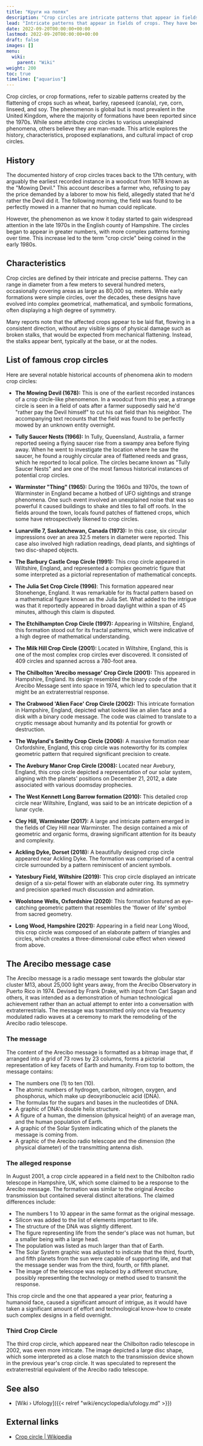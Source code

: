 ```yaml
---
title: "Круги на полях"
description: "Crop circles are intricate patterns that appear in fields of crops. They have been associated with ufology due to the belief that some of them are created by extraterrestrial beings or advanced intelligences. These formations are seen as potential evidence of extraterrestrial visitation or communication. While some crop circles have been proven to be human-made hoaxes, the debate surrounding their origins continues within the field of ufology."
lead: "Intricate patterns that appear in fields of crops. They have been associated with ufology due to the belief that some of them are created by extraterrestrial beings or advanced intelligences. These formations are seen as potential evidence of extraterrestrial visitation or communication. While some crop circles have been proven to be human-made hoaxes, the debate surrounding their origins continues within the field of ufology."
date: 2022-09-20T00:00:00+00:00
lastmod: 2022-09-20T00:00:00+00:00
draft: false
images: []
menu:
  wiki:
    parent: "Wiki"
weight: 200
toc: true
timeline: ["aquarius"]
---
```


Crop circles, or crop formations, refer to sizable patterns created by the flattening of crops such as wheat, barley, rapeseed (canola), rye, corn, linseed, and soy. The phenomenon is global but is most prevalent in the United Kingdom, where the majority of formations have been reported since the 1970s. While some attribute crop circles to various unexplained phenomena, others believe they are man-made. This article explores the history, characteristics, proposed explanations, and cultural impact of crop circles.

## History

The documented history of crop circles traces back to the 17th century, with arguably the earliest recorded instance in a woodcut from 1678 known as the "Mowing Devil." This account describes a farmer who, refusing to pay the price demanded by a laborer to mow his field, allegedly stated that he'd rather the Devil did it. The following morning, the field was found to be perfectly mowed in a manner that no human could replicate.

However, the phenomenon as we know it today started to gain widespread attention in the late 1970s in the English county of Hampshire. The circles began to appear in greater numbers, with more complex patterns forming over time. This increase led to the term "crop circle" being coined in the early 1980s.

## Characteristics

Crop circles are defined by their intricate and precise patterns. They can range in diameter from a few meters to several hundred meters, occasionally covering areas as large as 80,000 sq. meters. While early formations were simple circles, over the decades, these designs have evolved into complex geometrical, mathematical, and symbolic formations, often displaying a high degree of symmetry.

Many reports note that the affected crops appear to be laid flat, flowing in a consistent direction, without any visible signs of physical damage such as broken stalks, that would be expected from mechanical flattening. Instead, the stalks appear bent, typically at the base, or at the nodes.

## List of famous crop circles

Here are several notable historical accounts of phenomena akin to modern crop circles:

- **The Mowing Devil (1678):** This is one of the earliest recorded instances of a crop circle-like phenomenon. In a woodcut from this year, a strange circle is seen in a field of oats after a farmer supposedly said he'd "rather pay the Devil himself" to cut his oat field than his neighbor. The accompanying text recounts that the field was found to be perfectly mowed by an unknown entity overnight.

- **Tully Saucer Nests (1966):** In Tully, Queensland, Australia, a farmer reported seeing a flying saucer rise from a swampy area before flying away. When he went to investigate the location where he saw the saucer, he found a roughly circular area of flattened reeds and grass, which he reported to local police. The circles became known as "Tully Saucer Nests" and are one of the most famous historical instances of potential crop circles.

- **Warminster "Thing" (1965):** During the 1960s and 1970s, the town of Warminster in England became a hotbed of UFO sightings and strange phenomena. One such event involved an unexplained noise that was so powerful it caused buildings to shake and tiles to fall off roofs. In the fields around the town, locals found patches of flattened crops, which some have retrospectively likened to crop circles.

- **Lunarville 7, Saskatchewan, Canada (1973):** In this case, six circular impressions over an area 32.5 meters in diameter were reported. This case also involved high radiation readings, dead plants, and sightings of two disc-shaped objects.

- **The Barbury Castle Crop Circle (1991):** This crop circle appeared in Wiltshire, England, and represented a complex geometric figure that some interpreted as a pictorial representation of mathematical concepts.

- **The Julia Set Crop Circle (1996)**: This formation appeared near Stonehenge, England. It was remarkable for its fractal pattern based on a mathematical figure known as the Julia Set. What added to the intrigue was that it reportedly appeared in broad daylight within a span of 45 minutes, although this claim is disputed.

- **The Etchilhampton Crop Circle (1997):** Appearing in Wiltshire, England, this formation stood out for its fractal patterns, which were indicative of a high degree of mathematical understanding.

- **The Milk Hill Crop Circle (2001):** Located in Wiltshire, England, this is one of the most complex crop circles ever discovered. It consisted of 409 circles and spanned across a 780-foot area.

- **The Chilbolton 'Arecibo message' Crop Circle (2001):** This appeared in Hampshire, England. Its design resembled the binary code of the Arecibo Message sent into space in 1974, which led to speculation that it might be an extraterrestrial response.

- **The Crabwood 'Alien Face' Crop Circle (2002):** This intricate formation in Hampshire, England, depicted what looked like an alien face and a disk with a binary code message. The code was claimed to translate to a cryptic message about humanity and its potential for growth or destruction.

- **The Wayland's Smithy Crop Circle (2006):** A massive formation near Oxfordshire, England, this crop circle was noteworthy for its complex geometric pattern that required significant precision to create.

- **The Avebury Manor Crop Circle (2008):** Located near Avebury, England, this crop circle depicted a representation of our solar system, aligning with the planets' positions on December 21, 2012, a date associated with various doomsday prophecies.

- **The West Kennett Long Barrow formation (2010):** This detailed crop circle near Wiltshire, England, was said to be an intricate depiction of a lunar cycle.

- **Cley Hill, Warminster (2017):** A large and intricate pattern emerged in the fields of Cley Hill near Warminster. The design contained a mix of geometric and organic forms, drawing significant attention for its beauty and complexity.

- **Ackling Dyke, Dorset (2018):** A beautifully designed crop circle appeared near Ackling Dyke. The formation was comprised of a central circle surrounded by a pattern reminiscent of ancient symbols.

- **Yatesbury Field, Wiltshire (2019):** This crop circle displayed an intricate design of a six-petal flower with an elaborate outer ring. Its symmetry and precision sparked much discussion and admiration.

- **Woolstone Wells, Oxfordshire (2020):** This formation featured an eye-catching geometric pattern that resembles the 'flower of life' symbol from sacred geometry.

- **Long Wood, Hampshire (2021):** Appearing in a field near Long Wood, this crop circle was composed of an elaborate pattern of triangles and circles, which creates a three-dimensional cube effect when viewed from above.

## The Arecibo message case

The Arecibo message is a radio message sent towards the globular star cluster M13, about 25,000 light years away, from the Arecibo Observatory in Puerto Rico in 1974. Devised by Frank Drake, with input from Carl Sagan and others, it was intended as a demonstration of human technological achievement rather than an actual attempt to enter into a conversation with extraterrestrials. The message was transmitted only once via frequency modulated radio waves at a ceremony to mark the remodeling of the Arecibo radio telescope.

### The message

The content of the Arecibo message is formatted as a bitmap image that, if arranged into a grid of 73 rows by 23 columns, forms a pictorial representation of key facets of Earth and humanity. From top to bottom, the message contains:

- The numbers one (1) to ten (10).
- The atomic numbers of hydrogen, carbon, nitrogen, oxygen, and phosphorus, which make up deoxyribonucleic acid (DNA).
- The formulas for the sugars and bases in the nucleotides of DNA.
- A graphic of DNA's double helix structure.
- A figure of a human, the dimension (physical height) of an average man, and the human population of Earth.
- A graphic of the Solar System indicating which of the planets the message is coming from.
- A graphic of the Arecibo radio telescope and the dimension (the physical diameter) of the transmitting antenna dish.

### The alleged response

In August 2001, a crop circle appeared in a field next to the Chilbolton radio telescope in Hampshire, UK, which some claimed to be a response to the Arecibo message. The formation was similar to the original Arecibo transmission but contained several distinct alterations. The claimed differences include:

- The numbers 1 to 10 appear in the same format as the original message.
- Silicon was added to the list of elements important to life.
- The structure of the DNA was slightly different.
- The figure representing life from the sender's place was not human, but a smaller being with a large head.
- The population was listed as much larger than that of Earth.
- The Solar System graphic was adjusted to indicate that the third, fourth, and fifth planets from the sun were capable of supporting life, and that the message sender was from the third, fourth, or fifth planet.
- The image of the telescope was replaced by a different structure, possibly representing the technology or method used to transmit the response.

This crop circle and the one that appeared a year prior, featuring a humanoid face, caused a significant amount of intrigue, as it would have taken a significant amount of effort and technological know-how to create such complex designs in a field overnight.

### Third Crop Circle

The third crop circle, which appeared near the Chilbolton radio telescope in 2002, was even more intricate. The image depicted a large disc shape, which some interpreted as a close match to the transmission device shown in the previous year's crop circle. It was speculated to represent the extraterrestrial equivalent of the Arecibo radio telescope.

## See also

- [Wiki › Ufology]({{< relref "wiki/encyclopedia/ufology.md" >}})

## External links

- [Crop circle | Wikipedia](https://en.wikipedia.org/wiki/Crop_circle)
